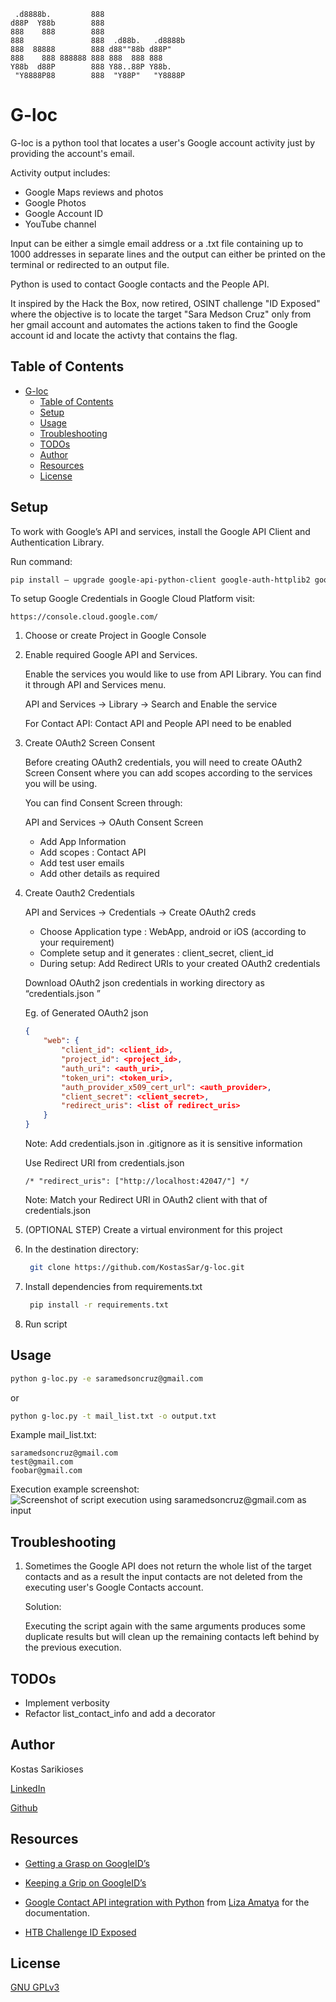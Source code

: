 ```brainfuck # language just to make it look green and pretty 
 .d8888b.         888                   
d88P  Y88b        888                   
888    888        888                   
888               888  .d88b.   .d8888b 
888  88888        888 d88""88b d88P"    
888    888 888888 888 888  888 888      
Y88b  d88P        888 Y88..88P Y88b.    
 "Y8888P88        888  "Y88P"   "Y8888P  
```
# G-loc


G-loc is a python tool that locates a user's Google account activity just by providing the account's email.

Activity output includes:
- Google Maps reviews and photos
- Google Photos
- Google Account ID
- YouTube channel

Input can be either a simgle email address or a .txt file containing up to 1000 addresses in separate lines and the output can either be printed on the terminal or redirected to an output file.

Python is used to contact Google contacts and the People API.

It inspired by the Hack the Box, now retired, OSINT challenge "ID Exposed" where the objective is to locate the target "Sara Medson Cruz" only from her gmail account and automates the actions taken to find the Google account id and locate the activty that contains the flag. 




## Table of Contents
- [G-loc](#g-loc)
  - [Table of Contents](#table-of-contents)
  - [Setup](#setup)
  - [Usage](#usage)
  - [Troubleshooting](#troubleshooting)
  - [TODOs](#todos)
  - [Author](#author)
  - [Resources](#resources)
  - [License](#license)

## Setup 


To work with Google’s API and services, install the Google API Client and Authentication Library.

Run command:

```bash
pip install — upgrade google-api-python-client google-auth-httplib2 google-auth-oauthlib
```

To setup Google Credentials in Google Cloud Platform visit:

    https://console.cloud.google.com/

1. Choose or create Project in Google Console
1. Enable required Google API and Services.

    Enable the services you would like to use from API Library. You can find it through API and Services menu.

    API and Services → Library → Search and Enable the service

    For Contact API: Contact API and People API need to be enabled
    
1. Create OAuth2 Screen Consent

    Before creating OAuth2 credentials, you will need to create OAuth2 Screen Consent where you can add scopes according to the services you will be using.

    You can find Consent Screen through:

    API and Services → OAuth Consent Screen

    - Add App Information
    - Add scopes : Contact API
    - Add test user emails
    - Add other details as required

1. Create Oauth2 Credentials

    API and Services → Credentials → Create OAuth2 creds

    - Choose Application type : WebApp, android or iOS (according to your requirement)
    - Complete setup and it generates : client_secret, client_id
    - During setup: Add Redirect URIs to your created OAuth2 credentials


    Download OAuth2 json credentials in working directory as “credentials.json ”

    Eg. of Generated OAuth2 json

    ```json
    {
        "web": {
            "client_id": <client_id>,
            "project_id": <project_id>,
            "auth_uri": <auth_uri>,
            "token_uri": <token_uri>,
            "auth_provider_x509_cert_url": <auth_provider>,
            "client_secret": <client_secret>,
            "redirect_uris": <list of redirect_uris> 
        }
    }
    ```

    Note: Add credentials.json in .gitignore as it is sensitive information

    Use Redirect URI from credentials.json

    ```
    /* "redirect_uris": ["http://localhost:42047/"] */
    ```
    Note: Match your Redirect URI in OAuth2 client with that of credentials.json

1. (OPTIONAL STEP) Create a virtual environment for this project

1. In the destination directory:
   ```bash
    git clone https://github.com/KostasSar/g-loc.git 
   ```

1. Install dependencies from requirements.txt
   ```bash
    pip install -r requirements.txt
   ```

1. Run script



## Usage

```bash
python g-loc.py -e saramedsoncruz@gmail.com
```
    
or
    
    
```bash
python g-loc.py -t mail_list.txt -o output.txt
```

Example mail_list.txt:
```
saramedsoncruz@gmail.com
test@gmail.com
foobar@gmail.com
```


Execution example screenshot:
![Screenshot of script execution using saramedsoncruz@gmail.com as input](https://i.imgur.com/i62LBzv.png "Locating Sara.")


## Troubleshooting

1. Sometimes the Google API does not return the whole list of the target contacts and as a result the input contacts are not deleted from the executing user's Google Contacts account. 
   
   Solution:
   
   Executing the script again with the same arguments produces some duplicate results but will clean up the remaining contacts left behind by the previous execution.


## TODOs

- Implement verbosity
- Refactor list_contact_info and add a decorator


## Author

Kostas Sarikioses

[LinkedIn](https://www.linkedin.com/in/kostas-sarikioses/)

[Github](https://github.com/KostasSar)

## Resources

- [Getting a Grasp on GoogleID’s](https://sector035.nl/articles/getting-a-grasp-on-google-ids)

- [Keeping a Grip on GoogleID’s](https://sector035.nl/articles/keeping-a-grip-on-google-ids)

- [Google Contact API integration with Python](https://towardsdev.com/google-contact-api-integration-with-python-f9777b97e51d) from [Liza Amatya](https://medium.com/@lizaamatya) for the documentation.

- [HTB Challenge ID Exposed](https://app.hackthebox.com/challenges/id-exposed)

## License

[GNU GPLv3](https://choosealicense.com/licenses/gpl-3.0/#)

